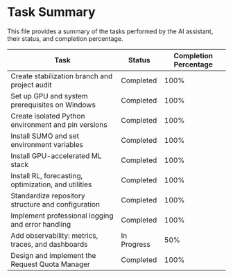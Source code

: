 # Task Summary

This file provides a summary of the tasks performed by the AI assistant, their status, and completion percentage.

| Task                                                     | Status      | Completion Percentage |
| -------------------------------------------------------- | ----------- | --------------------- |
| Create stabilization branch and project audit            | Completed   | 100%                  |
| Set up GPU and system prerequisites on Windows           | Completed   | 100%                  |
| Create isolated Python environment and pin versions      | Completed   | 100%                  |
| Install SUMO and set environment variables               | Completed   | 100%                  |
| Install GPU-accelerated ML stack                         | Completed   | 100%                  |
| Install RL, forecasting, optimization, and utilities     | Completed   | 100%                  |
| Standardize repository structure and configuration       | Completed   | 100%                  |
| Implement professional logging and error handling        | Completed   | 100%                  |
| Add observability: metrics, traces, and dashboards       | In Progress | 50%                   |
| Design and implement the Request Quota Manager           | Completed   | 100%                  |